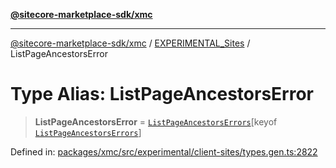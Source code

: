 [**@sitecore-marketplace-sdk/xmc**](../../../../README.md)

***

[@sitecore-marketplace-sdk/xmc](../../../../README.md) / [EXPERIMENTAL\_Sites](../README.md) / ListPageAncestorsError

# Type Alias: ListPageAncestorsError

> **ListPageAncestorsError** = [`ListPageAncestorsErrors`](ListPageAncestorsErrors.md)\[keyof [`ListPageAncestorsErrors`](ListPageAncestorsErrors.md)\]

Defined in: [packages/xmc/src/experimental/client-sites/types.gen.ts:2822](https://github.com/Sitecore/marketplace-sdk/blob/main/packages/xmc/src/experimental/client-sites/types.gen.ts#L2822)
